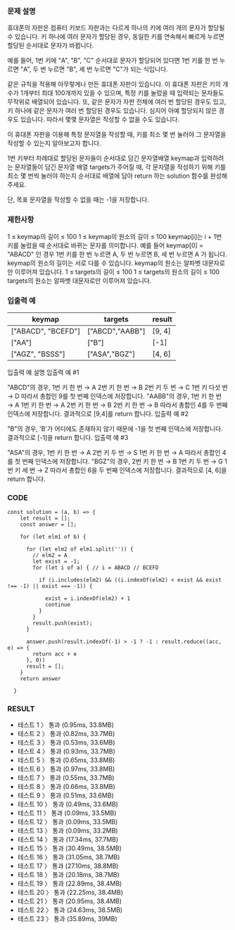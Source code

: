 ### 문제 설명
휴대폰의 자판은 컴퓨터 키보드 자판과는 다르게 하나의 키에 여러 개의 문자가 할당될 수 있습니다. 키 하나에 여러 문자가 할당된 경우, 동일한 키를 연속해서 빠르게 누르면 할당된 순서대로 문자가 바뀝니다.

예를 들어, 1번 키에 "A", "B", "C" 순서대로 문자가 할당되어 있다면 1번 키를 한 번 누르면 "A", 두 번 누르면 "B", 세 번 누르면 "C"가 되는 식입니다.

같은 규칙을 적용해 아무렇게나 만든 휴대폰 자판이 있습니다. 이 휴대폰 자판은 키의 개수가 1개부터 최대 100개까지 있을 수 있으며, 특정 키를 눌렀을 때 입력되는 문자들도 무작위로 배열되어 있습니다. 또, 같은 문자가 자판 전체에 여러 번 할당된 경우도 있고, 키 하나에 같은 문자가 여러 번 할당된 경우도 있습니다. 심지어 아예 할당되지 않은 경우도 있습니다. 따라서 몇몇 문자열은 작성할 수 없을 수도 있습니다.

이 휴대폰 자판을 이용해 특정 문자열을 작성할 때, 키를 최소 몇 번 눌러야 그 문자열을 작성할 수 있는지 알아보고자 합니다.

1번 키부터 차례대로 할당된 문자들이 순서대로 담긴 문자열배열 keymap과 입력하려는 문자열들이 담긴 문자열 배열 targets가 주어질 때, 각 문자열을 작성하기 위해 키를 최소 몇 번씩 눌러야 하는지 순서대로 배열에 담아 return 하는 solution 함수를 완성해 주세요.

단, 목표 문자열을 작성할 수 없을 때는 -1을 저장합니다.

### 제한사항
1 ≤ keymap의 길이 ≤ 100
1 ≤ keymap의 원소의 길이 ≤ 100
keymap[i]는 i + 1번 키를 눌렀을 때 순서대로 바뀌는 문자를 의미합니다.
예를 들어 keymap[0] = "ABACD" 인 경우 1번 키를 한 번 누르면 A, 두 번 누르면 B, 세 번 누르면 A 가 됩니다.
keymap의 원소의 길이는 서로 다를 수 있습니다.
keymap의 원소는 알파벳 대문자로만 이루어져 있습니다.
1 ≤ targets의 길이 ≤ 100
1 ≤ targets의 원소의 길이 ≤ 100
targets의 원소는 알파벳 대문자로만 이루어져 있습니다.

### 입출력 예
| keymap | targets | result |
| ---- | ---- | ---- |
| ["ABACD", "BCEFD"] | ["ABCD","AABB"] | [9, 4] |
| ["AA"] | ["B"] | [-1] |
| ["AGZ", "BSSS"] | ["ASA","BGZ"] | [4, 6] |
입출력 예 설명
입출력 예 #1

"ABCD"의 경우,
1번 키 한 번 → A
2번 키 한 번 → B
2번 키 두 번 → C
1번 키 다섯 번 → D
따라서 총합인 9를 첫 번째 인덱스에 저장합니다.
"AABB"의 경우,
1번 키 한 번 → A
1번 키 한 번 → A
2번 키 한 번 → B
2번 키 한 번 → B
따라서 총합인 4를 두 번째 인덱스에 저장합니다.
결과적으로 [9,4]를 return 합니다.
입출력 예 #2

"B"의 경우, 'B'가 어디에도 존재하지 않기 때문에 -1을 첫 번째 인덱스에 저장합니다.
결과적으로 [-1]을 return 합니다.
입출력 예 #3

"ASA"의 경우,
1번 키 한 번 → A
2번 키 두 번 → S
1번 키 한 번 → A
따라서 총합인 4를 첫 번째 인덱스에 저장합니다.
"BGZ"의 경우,
2번 키 한 번 → B
1번 키 두 번 → G
1번 키 세 번 → Z
따라서 총합인 6을 두 번째 인덱스에 저장합니다.
결과적으로 [4, 6]을 return 합니다.

### CODE
~~~
const solution = (a, b) => {
    let result = [];    
    const answer = [];
    
    for (let elm1 of b) {
        
      for (let elm2 of elm1.split('')) {
        // elm2 = A
        let exist = -1;
        for (let i of a) { // i = ABACD // BCEFD

          if (i.includes(elm2) && ((i.indexOf(elm2) < exist && exist !== -1) || exist === -1)) {

            exist = i.indexOf(elm2) + 1
            continue
          }
        }
        result.push(exist);
      }

      answer.push(result.indexOf(-1) > -1 ? -1 : result.reduce((acc, e) => {
        return acc + e
      }, 0))
      result = [];
    }
    return answer

  }
~~~

### RESULT

- 테스트 1 〉	통과 (0.95ms, 33.8MB)
- 테스트 2 〉	통과 (0.82ms, 33.7MB)
- 테스트 3 〉	통과 (0.53ms, 33.6MB)
- 테스트 4 〉	통과 (0.93ms, 33.7MB)
- 테스트 5 〉	통과 (0.65ms, 33.8MB)
- 테스트 6 〉	통과 (0.97ms, 33.8MB)
- 테스트 7 〉	통과 (0.55ms, 33.7MB)
- 테스트 8 〉	통과 (0.66ms, 33.8MB)
- 테스트 9 〉	통과 (0.51ms, 33.6MB)
- 테스트 10 〉	통과 (0.49ms, 33.6MB)
- 테스트 11 〉	통과 (0.09ms, 33.5MB)
- 테스트 12 〉	통과 (0.09ms, 33.5MB)
- 테스트 13 〉	통과 (0.09ms, 33.2MB)
- 테스트 14 〉	통과 (17.34ms, 37.7MB)
- 테스트 15 〉	통과 (30.49ms, 38.5MB)
- 테스트 16 〉	통과 (31.05ms, 38.7MB)
- 테스트 17 〉	통과 (27.10ms, 38.8MB)
- 테스트 18 〉	통과 (20.18ms, 38.7MB)
- 테스트 19 〉	통과 (22.89ms, 38.4MB)
- 테스트 20 〉	통과 (22.25ms, 38.4MB)
- 테스트 21 〉	통과 (20.95ms, 38.4MB)
- 테스트 22 〉	통과 (24.63ms, 38.5MB)
- 테스트 23 〉	통과 (35.89ms, 39MB)

